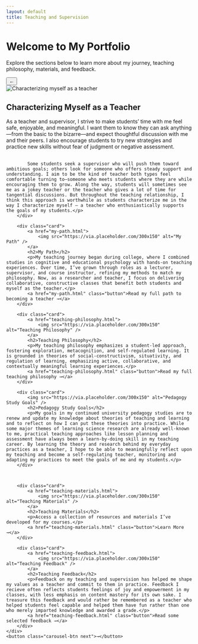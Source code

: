 ```yaml
---
layout: default
title: Teaching and Supervision
---
```


<h1>Welcome to My Portfolio</h1>
<p>Explore the sections below to learn more about my journey, teaching philosophy, materials, and feedback.</p>
<div class="carousel-container">
    <button class="carousel-btn prev">←</button>
    <div class="carousel">
        <div class="card">
            <img src="https://via.placeholder.com/300x150" alt="Characterizing myself as a teacher" />
            <h2>Characterizing Myself as a Teacher</h2>
            <p>As a teacher and supervisor, I strive to make students’ time with me feel safe, enjoyable, and meaningful. I want them to know they can ask anything—from the basic to the bizarre—and expect thoughtful discussion with me and their peers. I also encourage students to try new strategies and practice new skills without fear of judgment or negative assessment.<br><br>
            
            Some students seek a supervisor who will push them toward ambitious goals; others look for someone who offers steady support and understanding. I aim to be the kind of teacher both types feel comfortable turning to—someone who meets students where they are while encouraging them to grow. Along the way, students will sometimes see me as a jokey teacher or the teacher who gives a lot of time for tangential discussions. But throughout the teaching relationship, I think this approach is worthwhile as students characterize me in the way I characterize myself – a teacher who enthusiastically supports the goals of my students.</p>
        </div>
        
        <div class="card">
            <a href="my-path.html">
                <img src="https://via.placeholder.com/300x150" alt="My Path" />
            </a>
            <h2>My Path</h2>
            <p>My teaching journey began during college, where I combined studies in cognitive and educational psychology with hands-on teaching experiences. Over time, I’ve grown through roles as a lecturer, supervisor, and course instructor, refining my methods to match my philosophy. Now, as a researcher and teacher, I focus on delivering collaborative, constructive classes that benefit both students and myself as the teacher.</p>
            <a href="my-path.html" class="button">Read my full path to becoming a teacher →</a>
        </div>

        <div class="card">
            <a href="teaching-philosophy.html">
                <img src="https://via.placeholder.com/300x150" alt="Teaching Philosophy" />
            </a>
            <h2>Teaching Philosophy</h2>
            <p>My teaching philosophy emphasizes a student-led approach, fostering exploration, metacognition, and self-regulated learning. It is grounded in theories of social-constructivism, situativity, and regulation of learning, emphasizing active, collaborative, and contextually meaningful learning experiences.</p>
            <a href="teaching-philosophy.html" class="button">Read my full teaching philosophy →</a>
        </div>

        <div class="card">
            <img src="https://via.placeholder.com/300x150" alt="Pedagogy Study Goals" />
            <h2>Pedagogy Study Goals</h2>
            <p>My goals in my continued university pedagogy studies are to renew and update my knowledge about theories of teaching and learning and to reflect on how I can put these theories into practice. While some major themes of learning science research are already well-known to me, practical teaching approaches like lesson planning and assessment have always been a learn-by-doing skill in my teaching career. By learning the theory and research behind my everyday practices as a teacher, I hope to be able to meaningfully reflect upon my teaching and become a self-regulating teacher, monitoring and adapting my practices to meet the goals of me and my students.</p>
        </div>
        


        <div class="card">
            <a href="teaching-materials.html">
                <img src="https://via.placeholder.com/300x150" alt="Teaching Materials" />
            </a>
            <h2>Teaching Materials</h2>
            <p>Access a collection of resources and materials I’ve developed for my courses.</p>
            <a href="teaching-materials.html" class="button">Learn More →</a>
        </div>

        <div class="card">
            <a href="teaching-feedback.html">
                <img src="https://via.placeholder.com/300x150" alt="Teaching Feedback" />
            </a>
            <h2>Teaching Feedback</h2>
            <p>Feedback on my teaching and supervision has helped me shape my values as a teacher and commit to them in practice. Feedback I recieve often reflects students feelings of joy and empowerment in my classes, with less emphasis on content mastery for its own sake. I treasure this feedback and would rather be remembered as a teacher who helped students feel capable and helped them have fun rather than one who merely imparted knowledge and awarded a grade.</p>
            <a href="teaching-feedback.html" class="button">Read some selected feedback →</a>
        </div>
    </div>
    <button class="carousel-btn next">→</button>
</div>

<script>
    const carousel = document.querySelector('.carousel');
    const nextButton = document.querySelector('.carousel-btn.next');
    const prevButton = document.querySelector('.carousel-btn.prev');

    nextButton.addEventListener('click', () => {
        carousel.scrollBy({ left: 300, behavior: 'smooth' });
    });

    prevButton.addEventListener('click', () => {
        carousel.scrollBy({ left: -300, behavior: 'smooth' });
    });
</script>